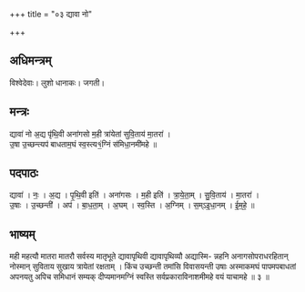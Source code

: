 +++
title = "०३ द्यावा नो"

+++
## अधिमन्त्रम्
विश्वेदेवाः। लुशो धानाकः। जगती।

## मन्त्रः
द्यावा॑ नो अ॒द्य पृ॑थि॒वी अना॑गसो म॒ही त्रा॑येतां सुवि॒ताय॑ मा॒तरा॑ ।  
उ॒षा उ॒च्छन्त्यप॑ बाधताम॒घं स्व॒स्त्य१॒॑ग्निं स॑मिधा॒नमी॑महे ॥

## पदपाठः
द्यावा॑ । नः॒ । अ॒द्य । पृ॒थि॒वी इति॑ । अना॑गसः । म॒ही इति॑ । त्रा॒ये॒ता॒म् । सु॒वि॒ताय॑ । मा॒तरा॑ ।  
उ॒षाः । उ॒च्छन्ती॑ । अप॑ । बा॒ध॒ता॒म् । अ॒घम् । स्व॒स्ति । अ॒ग्निम् । स॒म्ऽइ॒धा॒नम् । ई॒म॒हे॒ ॥

## भाष्यम्
मही महत्यौ मातरा मातरौ सर्वस्य मातृभूते द्यावापृथिवी द्यावापृथिव्यौ अद्यास्मि- न्नहनि अनागसोपराधरहितान् नोस्मान् सुविताय सुखाय त्रायेतां रक्षताम् । किंच उच्छन्ती तमांसि विवासयन्ती उषाः अस्माकमघं पापमपबाधतां अपनयतु अपिच समिधानं सम्यक् दीप्यमानमग्निं स्वस्ति सर्वप्रकाराविनाशमीमहे वयं याचामहे ॥ ३ ॥